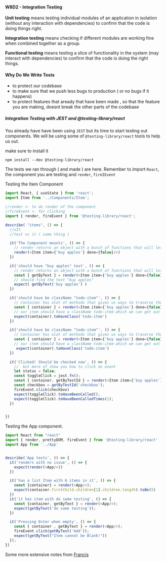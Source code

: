 #### W8D2 - Integration Testing

**Unit testing** means testing individual modules of an application in isolation (without any interaction with dependencies) to confirm that the code is doing things right.

**Integration testing** means checking if different modules are working fine when combined together as a group.

**Functional testing** means testing a slice of functionality in the system (may interact with dependencies) to confirm that the code is doing the right things.


#### Why Do We Write Tests

- to protect our codebase
- to make sure that we push less bugs to production ( or no bugs if it happens)
- to protect features that aready that have been made , so that the feature you are making, doesnt break the other parts of the codebase

##### Integration Testing with JEST and @testing-library/react

You already have have been using `JEST` but its time to start testing out components.
We will be using some of `@testing-library/react` tools to help us out.

make sure to install it

`npm install --dev @testing-library/react`

The tests we ran through ( and made ) are here.
Remember to import `React`, the component you are testing and `render`, `fireIEvent`


Testing the Item Component

```js
import React, { useState } from 'react';
import Item from '../Components/Item';

//render <- to do render of the component
//fireEvent <- for clicking
import { render, fireEvent } from '@testing-library/react';

describe( "items", () => {
  //xIt
  //test vs it ( same thing )

  it('The Component mounts', () => {
    // render returns an object with a bunch of functions that will let us query the DOM
    render(<Item item={'buy apples'} done={false}/>)
  })

  it('should have "buy apples" text', () => {
    // render returns an object with a bunch of functions that will let us query the DOM
    const { getByText } = render(<Item item={'buy apples'} done={false}/>)
    // should find the text "buy apples"
    expect( getByText('buy apples') )
  })

  it('should have be className "todo-item"', () => {
    // Container has alot of methods that gives us ways to traverse the Item DOM
    const { container } = render(<Item item={'buy apples'} done={false}/>)
    // our item should have a className todo-item which we can get out firstChild
    expect(container).toHaveClass('todo-item')
  })

  it('should have be className "todo-item"', () => {
    // Container has alot of methods that gives us ways to traverse the Item DOM
    const { container } = render(<Item item={'buy apples'} done={false}/>)
    // our item should have a className todo-item which we can get out firstChild
     expect(container).toHaveClass('todo-item')
  })

  it('Clicked! Should be checked now', () => {
    //  but more of show you how to click an event
    let status = false;
    const toggleClick = jest.fn();
    const { container, getByTestId } = render(<Item item={'buy apples'} done={status} toggleDone={toggleClick}/>)
    const checkbox = getByTestId('checkbox');
    fireEvent.click(checkbox)
    expect(toggleClick).toHaveBeenCalled();
    expect(toggleClick).toHaveBeenCalledTimes(1);
  })


})
```


Testing the App component.
```js
import React from "react"
import { render, prettyDOM, fireEvent } from '@testing-library/react'
import App from '../App'


describe('App tests', () => {
  it('renders with no issue', () => {
    expect(render(<App/>))
  })

  it('has a list Item with 6 items in it', () => {
    const {container} = render(<App/>);
    expect(container.firstChild.children[1].children.length).toBe(5)
  })
  it('it has item with do some testing', () => {
    const {container, getByText } = render(<App/>);
    expect(getByText('do some testing'));
  })

  it('Pressing Enter when empty', () => {
    const { container , getByText } = render(<App/>);
    fireEvent.click(getByText('Add'));
    expect(getByText("Item cannot be Blank!"))
  });
})
```


Some more extensive notes from [Francis](https://github.com/FrancisBourgouin/lhl-12-w8d1)